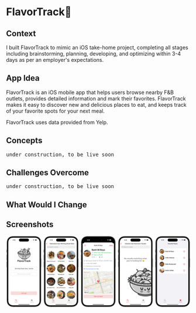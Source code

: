 # FlavorTrack🍜

## Context
I built FlavorTrack to mimic an iOS take-home project, completing all stages including brainstorming, planning, developing, and optimizing within 3-4 days as per an employer's expectations.

## App Idea
FlavorTrack is an iOS mobile app that helps users browse nearby F&B outlets, provides detailed information and mark their favorites. FlavorTrack makes it easy to discover new and delicious places to eat, and keeps track of your favorite spots for your next meal.

FlavorTrack uses data provided from Yelp.

## Concepts
<pre>under construction, to be live soon</pre>

## Challenges Overcome
<pre>under construction, to be live soon</pre>

## What Would I Change

## Screenshots
![screenshot](screenshots/screenshot.png)